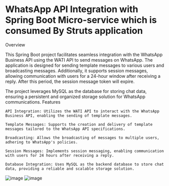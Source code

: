 # WhatsApp API Integration with Spring Boot Micro-service which is consumed By Struts application
Overview

This Spring Boot project facilitates seamless integration with the WhatsApp Business API using the WATI API to send messages on WhatsApp. The application is designed for sending template messages to various users and broadcasting messages. Additionally, it supports session messages, allowing communication with users for a 24-hour window after receiving a reply. After this period, the session message token will expire.

The project leverages MySQL as the database for storing chat data, ensuring a persistent and organized storage solution for WhatsApp communications.
Features

    API Integration: Utilizes the WATI API to interact with the WhatsApp Business API, enabling the sending of template messages.

    Template Messages: Supports the creation and delivery of template messages tailored to the WhatsApp API specifications.

    Broadcasting: Allows the broadcasting of messages to multiple users, adhering to WhatsApp's policies.

    Session Messages: Implements session messaging, enabling communication with users for 24 hours after receiving a reply.

    Database Integration: Uses MySQL as the backend database to store chat data, providing a reliable and scalable storage solution.
![image](https://github.com/piyushB747/WhatsappAPI_Integration/assets/44388077/3e89e590-fc2c-4b06-96b1-62bce4665632)
![image](https://github.com/piyushB747/WhatsappAPI_Integration/assets/44388077/a559a006-3e82-4b6c-848a-f17b8ec95f07)


